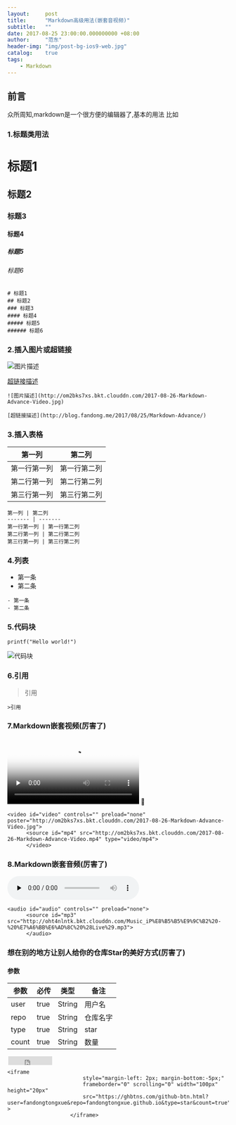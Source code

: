 ```yaml
---
layout:     post
title:      "Markdown高级用法(嵌套音视频)"
subtitle:   ""
date: 2017-08-25 23:00:00.000000000 +08:00
author:     "范东"
header-img: "img/post-bg-ios9-web.jpg"
catalog:    true
tags:
    - Markdown
---
```

## 前言
众所周知,markdown是一个很方便的编辑器了,基本的用法
比如

### 1.标题类用法
# 标题1
## 标题2
### 标题3
#### 标题4
##### 标题5
###### 标题6

```
# 标题1
## 标题2
### 标题3
#### 标题4
##### 标题5
###### 标题6
```
### 2.插入图片或超链接
![图片描述](http://om2bks7xs.bkt.clouddn.com/2017-08-26-Markdown-Advance-Video.jpg)

[超链接描述](http://blog.fandong.me/2017/08/25/Markdown-Advance/)

```
![图片描述](http://om2bks7xs.bkt.clouddn.com/2017-08-26-Markdown-Advance-Video.jpg)

[超链接描述](http://blog.fandong.me/2017/08/25/Markdown-Advance/)
```
### 3.插入表格

第一列 | 第二列
------- | -------
第一行第一列 | 第一行第二列
第二行第一列 | 第二行第二列
第三行第一列 | 第三行第二列

```
第一列 | 第二列
------- | -------
第一行第一列 | 第一行第二列
第二行第一列 | 第二行第二列
第三行第一列 | 第三行第二列
```
### 4.列表

- 第一条
- 第二条

```
- 第一条
- 第二条
```
### 5.代码块
```
printf("Hello world!")
```
![代码块](http://om2bks7xs.bkt.clouddn.com/2017-08-26-Markdown-Advance-Code.png)

### 6.引用
>引用

```
>引用
```

### 7.Markdown嵌套视频(厉害了)
<video id="video" controls="" preload="none" poster="http://om2bks7xs.bkt.clouddn.com/2017-08-26-Markdown-Advance-Video.jpg">
      <source id="mp4" src="http://om2bks7xs.bkt.clouddn.com/2017-08-26-Markdown-Advance-Video.mp4" type="video/mp4">
      </video>
      
      
```
<video id="video" controls="" preload="none" poster="http://om2bks7xs.bkt.clouddn.com/2017-08-26-Markdown-Advance-Video.jpg">
      <source id="mp4" src="http://om2bks7xs.bkt.clouddn.com/2017-08-26-Markdown-Advance-Video.mp4" type="video/mp4">
      </video>
```
### 8.Markdown嵌套音频(厉害了)
<audio id="audio" controls="" preload="none">
      <source id="mp3" src="http://oht4nlntk.bkt.clouddn.com/Music_iP%E8%B5%B5%E9%9C%B2%20-%20%E7%A6%BB%E6%AD%8C%20%28Live%29.mp3">
      </audio>
      
      
```
<audio id="audio" controls="" preload="none">
      <source id="mp3" src="http://oht4nlntk.bkt.clouddn.com/Music_iP%E8%B5%B5%E9%9C%B2%20-%20%E7%A6%BB%E6%AD%8C%20%28Live%29.mp3">
      </audio>
```
### 想在别的地方让别人给你的仓库Star的美好方式(厉害了)
#### 参数

参数 | 必传 | 类型 | 备注 
------- | ------- | ------- | -------
user | true | String | 用户名
repo | true | String | 仓库名字
type | true | String | star
count | true | String | 数量

<iframe
                        style="margin-left: 2px; margin-bottom:-5px;"
                        frameborder="0" scrolling="0" width="100px" height="20px"
                        src="https://ghbtns.com/github-btn.html?user=fandongtongxue&repo=fandongtongxue.github.io&type=star&count=true" >
                    </iframe>

```
<iframe
                        style="margin-left: 2px; margin-bottom:-5px;"
                        frameborder="0" scrolling="0" width="100px" height="20px"
                        src="https://ghbtns.com/github-btn.html?user=fandongtongxue&repo=fandongtongxue.github.io&type=star&count=true" >
                    </iframe>
```